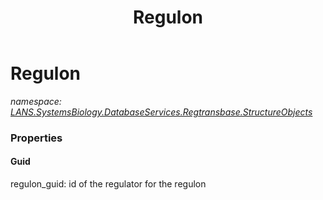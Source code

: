 ﻿---
title: Regulon
---

# Regulon
_namespace: [LANS.SystemsBiology.DatabaseServices.Regtransbase.StructureObjects](N-LANS.SystemsBiology.DatabaseServices.Regtransbase.StructureObjects.html)_





### Properties

#### Guid
regulon_guid: id of the regulator for the regulon

